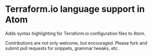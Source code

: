 # Terraform.io language support in Atom

Adds syntax highlighting for Terraform.io configuration files to Atom.

Contributions are not only welcome, but encouraged.  Please fork and submit pull requests for snippets, grammar tweaks, etc.
